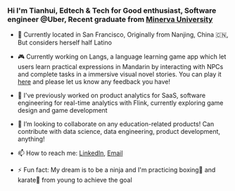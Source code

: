 ### Hi I'm Tianhui, Edtech & Tech for Good enthusiast, Software engineer @Uber, Recent graduate from [Minerva University](https://www.minerva.edu/)

- 📍 Currently located in San Francisco, Originally from Nanjing, China 🇨🇳, But considers herself half Latino


- 🎮 Currently working on Langs, a language learning game app which let users learn practical expressions in Mandarin by interacting with NPCs and complete tasks in a immersive visual novel stories. You can play it [here](https://tianhui.itch.io/langs-renpy) and please let us know any feedback you have!
- 🌊 I've previously worked on product analytics for SaaS, software engineering for real-time analytics with Flink, currently exploring game design and game development
- 👯 I’m looking to collaborate on any education-related products! Can contribute with data science, data engineering, product development, anything!


- 📫 How to reach me: [LinkedIn](https://www.linkedin.com/in/tianhui-xu-844855175/), [Email](tianhui_xu@uni.minerva.edu)


- ⚡ Fun fact: My dream is to be a ninja and I'm practicing boxing🥊 and karate🥋 from young to achieve the goal
